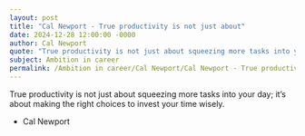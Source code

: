 ```yaml
---
layout: post
title: "Cal Newport - True productivity is not just about"
date: 2024-12-28 12:00:00 -0000
author: Cal Newport
quote: "True productivity is not just about squeezing more tasks into your day; it’s about making the right choices to invest your time wisely."
subject: Ambition in career
permalink: /Ambition in career/Cal Newport/Cal Newport - True productivity is not just about
---
```


True productivity is not just about squeezing more tasks into your day; it’s about making the right choices to invest your time wisely.

- Cal Newport
